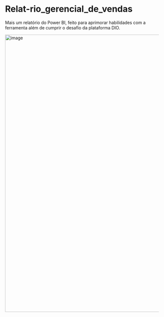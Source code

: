 # Relat-rio_gerencial_de_vendas
Mais um relatório do Power BI, feito para aprimorar habilidades com a ferramenta além de cumprir o desafio da plataforma DIO.


<img width="1919" height="907" alt="image" src="https://github.com/user-attachments/assets/763a0745-bba4-4cab-97f7-0a0d84b35f1c" />
